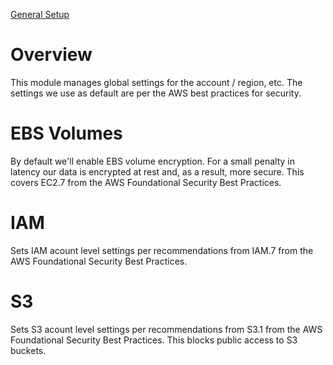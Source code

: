 [General Setup](../README.md)

# Overview

This module manages global settings for the account / region, etc.  The settings we
use as default are per the AWS best practices for security.

# EBS Volumes

By default we'll enable EBS volume encryption.  For a small penalty in latency our 
data is encrypted at rest and, as a result, more secure.  This covers EC2.7 from 
the AWS Foundational Security Best Practices.

# IAM

Sets IAM acount level settings per recommendations from IAM.7 from the AWS 
Foundational Security Best Practices.

# S3

Sets S3 acount level settings per recommendations from S3.1 from the AWS 
Foundational Security Best Practices.  This blocks public access to S3 buckets.

